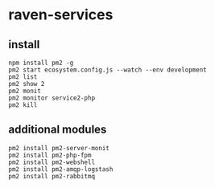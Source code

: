 # raven-services

## install
```
npm install pm2 -g
pm2 start ecosystem.config.js --watch --env development
pm2 list
pm2 show 2
pm2 monit
pm2 monitor service2-php
pm2 kill
```

## additional modules
```
pm2 install pm2-server-monit
pm2 install pm2-php-fpm
pm2 install pm2-webshell
pm2 install pm2-amqp-logstash
pm2 install pm2-rabbitmq
```
